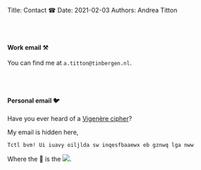 Title: Contact ☎
Date: 2021-02-03
Authors: Andrea Titton

<br/><br/>

#### Work email ⚒

You can find me at `a.titton@tinbergen.nl`.

<br/><br/>

#### Personal email 🐦

Have you ever heard of a [Vigenère cipher](https://en.wikipedia.org/wiki/Vigen%C3%A8re_cipher)?

My email is hidden here,

`Tctl bvm! Ui iuavy oiljlda sw inqesfbaaewx eb gznwq lga nww`

Where the 🔑 is the <img src="https://raw.githubusercontent.com/carlsednaoui/gitsocial/master/assets/icons%20with%20padding/github.png">.